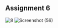 ## Assignment 6

![8](https://user-images.githubusercontent.com/88143329/169100506-414c03ba-5245-4ef4-842a-6c60a850f843.png)
![Screenshot (56)](https://user-images.githubusercontent.com/88143329/169100520-69de9e43-4ded-493e-bdbc-35af5a64f0f2.png)

